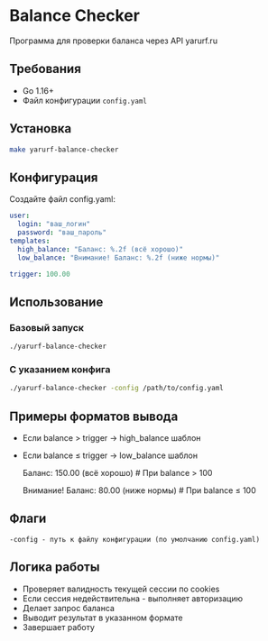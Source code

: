 # Balance Checker

Программа для проверки баланса через API yarurf.ru

## Требования
- Go 1.16+
- Файл конфигурации `config.yaml`

## Установка
```bash
make yarurf-balance-checker 
```
## Конфигурация

Создайте файл config.yaml:
```yaml
user:
  login: "ваш_логин"
  password: "ваш_пароль"
templates:
  high_balance: "Баланс: %.2f (всё хорошо)"
  low_balance: "Внимание! Баланс: %.2f (ниже нормы)"

trigger: 100.00
```

## Использование
###  Базовый запуск
```bash
./yarurf-balance-checker
```
### С указанием конфига
```bash
./yarurf-balance-checker -config /path/to/config.yaml
```
## Примеры форматов вывода

  - Если balance > trigger → high_balance шаблон
  - Если balance ≤ trigger → low_balance шаблон

    Баланс: 150.00 (всё хорошо)  # При balance > 100
    
    Внимание! Баланс: 80.00 (ниже нормы)  # При balance ≤ 100

## Флаги

    -config - путь к файлу конфигурации (по умолчанию config.yaml)

## Логика работы
- Проверяет валидность текущей сессии по cookies
- Если сессия недействительна - выполняет авторизацию
- Делает запрос баланса
- Выводит результат в указанном формате
- Завершает работу